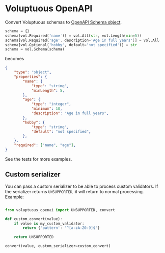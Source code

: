 # Voluptuous OpenAPI

Convert Voluptuous schemas to [OpenAPI Schema object](https://spec.openapis.org/oas/v3.0.3#schema-object).

```python
schema = {}
schema[vol.Required('name')] = vol.All(str, vol.Length(min=5))
schema[vol.Required('age', description='Age in full years')] = vol.All(vol.Coerce(int), vol.Range(min=18))
schema[vol.Optional('hobby', default='not specified')] = str
schema = vol.Schema(schema)
```

becomes

```json
{
    "type": "object",
    "properties": {
        "name": {
            "type": "string",
            "minLength": 5,
        },
        "age": {
            "type": "integer",
            "minimum": 18,
            "description": "Age in full years",
        },
        "hobby": {
            "type": "string",
            "default": "not specified",
        },
    },
    "required": ["name", "age"],
}
```

See the tests for more examples.

## Custom serializer

You can pass a custom serializer to be able to process custom validators. If the serializer returns `UNSUPPORTED`, it will return to normal processing. Example:

```python

from voluptuous_openai import UNSUPPORTED, convert

def custom_convert(value):
    if value is my_custom_validator:
        return {'pattern': '^[a-zA-Z0-9]$'}
        
    return UNSUPPORTED

convert(value, custom_serializer=custom_convert)
```
